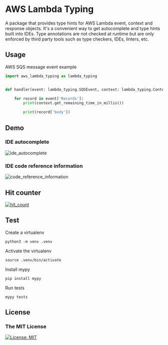 # AWS Lambda Typing

A package that provides type hints for AWS Lambda event, context and response
objects. It's a convenient way to get autocomplete and type hints built into
IDEs. Type annotations are not checked at runtime but are only enforced by
third party tools such as type checkers, IDEs, linters, etc.

## Usage
AWS SQS message event example

```python
import aws_lambda_typing as lambda_typing


def handler(event: lambda_typing.SQSEvent, context: lambda_typing.Context) -> None:

    for record in event['Records']:
        print(context.get_remaining_time_in_millis())

        print(record['body'])
```

## Demo
### IDE autocomplete
![ide_autocomplete](https://raw.githubusercontent.com/MousaZeidBaker/aws-lambda-typing/initial_branch/media/ide_autocomplete.gif)

### IDE code reference information
![code_reference_information](https://raw.githubusercontent.com/MousaZeidBaker/aws-lambda-typing/initial_branch/media/code_reference_information.gif)

## Hit counter
[![hit_count](http://hits.dwyl.com/MousaZeidBaker/aws-lambda-typing.svg)](http://hits.dwyl.com/MousaZeidBaker/aws-lambda-typing)

## Test
Create a virtualenv

`python3 -m venv .venv`

Activate the virtualenv

`source .venv/bin/activate`

Install mypy

`pip install mypy`

Run tests

`mypy tests`

## License
### The MIT License
[![License: MIT](https://img.shields.io/badge/License-MIT-yellow.svg)](LICENSE)
